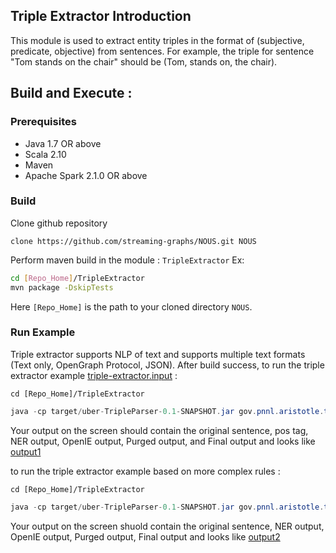 
## Triple Extractor Introduction  

This module is used to extract entity triples in the format of (subjective, predicate, objective) from sentences. For example, the triple for sentence "Tom stands on the chair" should be (Tom, stands on, the chair).


##  Build and Execute :
###  Prerequisites
* Java 1.7 OR above
* Scala 2.10
* Maven
* Apache Spark 2.1.0 OR above


### Build
 Clone github repository 

` clone https://github.com/streaming-graphs/NOUS.git NOUS `

 Perform maven build in the module : `TripleExtractor` Ex:
 
 ```bash
 cd [Repo_Home]/TripleExtractor
 mvn package -DskipTests
 ```
Here `[Repo_Home]` is the path to your cloned directory `NOUS`. 

### Run Example

Triple extractor supports NLP of text and supports multiple text formats (Text only, OpenGraph Protocol, JSON). After build success, to run the triple extractor example
[triple-extractor.input](https://github.com/streaming-graphs/NOUS/tree/master/TripleExtractor/examples/triple-extractor/triple-extractor.input) :

`cd [Repo_Home]/TripleExtractor`

```java
java -cp target/uber-TripleParser-0.1-SNAPSHOT.jar gov.pnnl.aristotle.text.TripleParser ./examples/triple-extractor/triple-extractor.input 
```  

Your output on the screen should contain the original sentence, pos tag, NER output, OpenIE output, Purged output, and Final output and looks like [output1](https://github.com/streaming-graphs/NOUS/tree/master/TripleExtractor/examples/triple-extractor/output1)  

to run the triple extractor example based on more complex rules :  

`cd [Repo_Home]/TripleExtractor`

```java
java -cp target/uber-TripleParser-0.1-SNAPSHOT.jar gov.pnnl.aristotle.text.TripleParser ./examples/triple-extractor/triple-extractor.input 1 
```   

Your output on the screen shuold contain the original sentence, NER output, OpenIE output, Purged output, Final output and looks like [output2](https://github.com/streaming-graphs/NOUS/tree/master/TripleExtractor/examples/triple-extractor/output2)